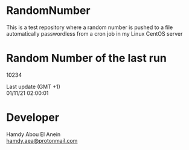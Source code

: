 # RandomNumber    
This is a test repository where a random number is pushed to a file automatically passwordless from a cron job in my Linux CentOS server    
# Random Number of the last run   
10234
      
Last update (GMT +1)    
01/11/21 02:00:01
# Developer    
Hamdy Abou El Anein   
hamdy.aea@protonmail.com
